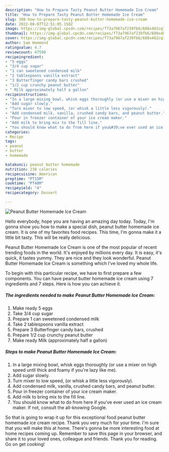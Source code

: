 ```yaml
---
description: "How to Prepare Tasty Peanut Butter Homemade Ice Cream"
title: "How to Prepare Tasty Peanut Butter Homemade Ice Cream"
slug: 308-how-to-prepare-tasty-peanut-butter-homemade-ice-cream
date: 2022-08-07T12:51:05.158Z
image: https://img-global.cpcdn.com/recipes/f73a7967af239fb6/680x482cq70/peanut-butter-homemade-ice-cream-recipe-main-photo.jpg
thumbnail: https://img-global.cpcdn.com/recipes/f73a7967af239fb6/680x482cq70/peanut-butter-homemade-ice-cream-recipe-main-photo.jpg
cover: https://img-global.cpcdn.com/recipes/f73a7967af239fb6/680x482cq70/peanut-butter-homemade-ice-cream-recipe-main-photo.jpg
author: Sam Hammond
ratingvalue: 4.7
reviewcount: 47590
recipeingredient:
- "5 eggs"
- "3/4 cup sugar"
- "1 can sweetened condensed milk"
- "2 tablespoons vanilla extract"
- "3 Butterfinger candy bars crushed"
- "1/2 cup crunchy peanut butter"
- " Milk approximately half a gallon"
recipeinstructions:
- "In a large mixing bowl, whisk eggs thoroughly (or use a mixer on high speed until thick and foamy if you&#39;re lazy like me)."
- "Add sugar slowly."
- "Turn mixer to low speed, (or whisk a little less vigorously)."
- "Add condensed milk, vanilla, crushed candy bars, and peanut butter."
- "Pour in freezer container of your ice cream maker."
- "Add milk to bring mix to the fill line."
- "You should know what to do from here if you&#39;ve ever used an ice cream maker. If not, consult the all-knowing Google."
categories:
- Recipe
tags:
- peanut
- butter
- homemade

katakunci: peanut butter homemade 
nutrition: 238 calories
recipecuisine: American
preptime: "PT15M"
cooktime: "PT40M"
recipeyield: "4"
recipecategory: Dessert

---
```



![Peanut Butter Homemade Ice Cream](https://img-global.cpcdn.com/recipes/f73a7967af239fb6/680x482cq70/peanut-butter-homemade-ice-cream-recipe-main-photo.jpg)

Hello everybody, hope you are having an amazing day today. Today, I'm gonna show you how to make a special dish, peanut butter homemade ice cream. It is one of my favorites food recipes. This time, I'm gonna make it a little bit tasty. This will be really delicious.

Peanut Butter Homemade Ice Cream is one of the most popular of recent trending foods in the world. It's enjoyed by millions every day. It is easy, it's quick, it tastes yummy. They are nice and they look wonderful. Peanut Butter Homemade Ice Cream is something which I've loved my whole life.




To begin with this particular recipe, we have to first prepare a few components. You can have peanut butter homemade ice cream using 7 ingredients and 7 steps. Here is how you can achieve it.

<!--inarticleads1-->

##### The ingredients needed to make Peanut Butter Homemade Ice Cream:

1. Make ready 5 eggs
1. Take 3/4 cup sugar
1. Prepare 1 can sweetened condensed milk
1. Take 2 tablespoons vanilla extract
1. Prepare 3 Butterfinger candy bars, crushed
1. Prepare 1/2 cup crunchy peanut butter
1. Make ready  Milk (approximately half a gallon)




<!--inarticleads2-->

##### Steps to make Peanut Butter Homemade Ice Cream:

1. In a large mixing bowl, whisk eggs thoroughly (or use a mixer on high speed until thick and foamy if you&#39;re lazy like me).
1. Add sugar slowly.
1. Turn mixer to low speed, (or whisk a little less vigorously).
1. Add condensed milk, vanilla, crushed candy bars, and peanut butter.
1. Pour in freezer container of your ice cream maker.
1. Add milk to bring mix to the fill line.
1. You should know what to do from here if you&#39;ve ever used an ice cream maker. If not, consult the all-knowing Google.




So that is going to wrap it up for this exceptional food peanut butter homemade ice cream recipe. Thank you very much for your time. I'm sure that you will make this at home. There's gonna be more interesting food at home recipes coming up. Remember to save this page in your browser, and share it to your loved ones, colleague and friends. Thank you for reading. Go on get cooking!
